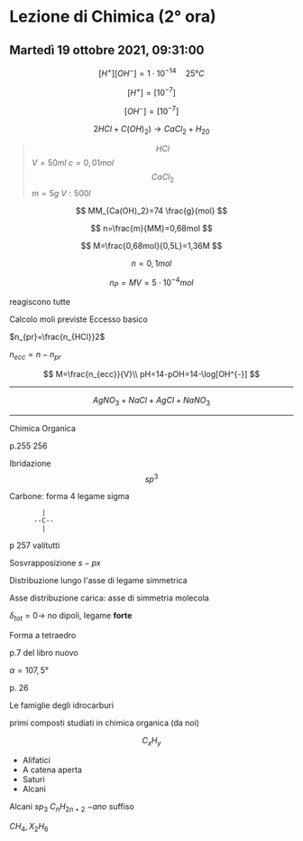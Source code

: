 #  Lezione di Chimica (2° ora)
## Martedì 19 ottobre 2021, 09:31:00

$$
[H^+][OH^-]=1\cdot 10^{-14} \quad 25°C
$$

$$
[H^+]=[10^{-7}]
$$


$$
[OH^{-}]=[10^{-7}]
$$


$$
2HCl+C(OH)_2) \to CaCl_2+H_20
$$

> $$
> HCl
> $$
> $V=50ml$
> $c=0,01mol$
> $$
> CaCl_2
> $$
> $m=5g$
> $V:500l$

$$
MM_{Ca(OH)_2}=74 \frac{g}{mol}
$$

$$
n=\frac{m}{MM}=0,68mol
$$

$$
M=\frac{0,68mol}{0,5L}=1,36M
$$

$$
n=0,1mol
$$

$$
n_P=MV=5\cdot 10^{-4}mol
$$

reagiscono tutte


Calcolo moli previste
Eccesso basico

$n_{pr}=\frac{n_{HCl}}2$


$n_{ecc}=n-n_{pr}$

$$
M=\frac{n_{ecc}}{V}\\
pH=14-pOH=14-\log[OH^{-}]
$$


---


$$
AgNO_3+NaCl+AgCl+NaNO_3
$$


---

Chimica Organica

p.255
256

Ibridazione
$$
sp^3
$$



Carbone: forma 4 legame sigma


			|
		  --C--
		    |




p 257 valitutti 

Sosvrapposizione $s-px$


Distribuzione lungo l'asse di legame simmetrica

Asse distribuzione carica: asse di simmetria molecola


$\delta_{tot}=0\to$ no dipoli, legame **forte**

Forma a tetraedro

p.7 del libro nuovo

$\alpha=107,5°$






p. 26

Le famiglie degli idrocarburi


primi composti studiati in chimica organica (da noi)

$$
C_xH_y
$$

* Alifatici
* A catena aperta
* Saturi
* Alcani


Alcani $sp_3$
$C_nH_{2n+2}$
$-ano$ suffiso

$CH_4,X_2H_6$
<!--stackedit_data:
eyJoaXN0b3J5IjpbMTU3NTQ2MjY5Ml19
-->